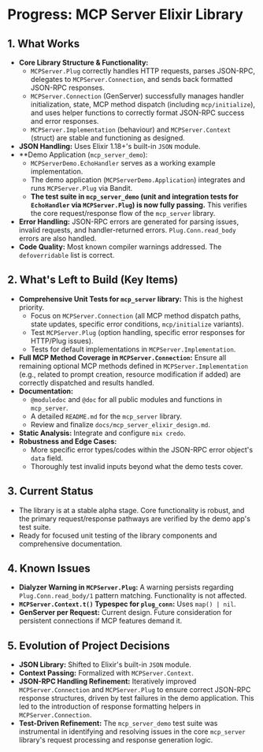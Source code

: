 # Progress: MCP Server Elixir Library

## 1. What Works

*   **Core Library Structure & Functionality:**
    *   `MCPServer.Plug` correctly handles HTTP requests, parses JSON-RPC, delegates to `MCPServer.Connection`, and sends back formatted JSON-RPC responses.
    *   `MCPServer.Connection` (GenServer) successfully manages handler initialization, state, MCP method dispatch (including `mcp/initialize`), and uses helper functions to correctly format JSON-RPC success and error responses.
    *   `MCPServer.Implementation` (behaviour) and `MCPServer.Context` (struct) are stable and functioning as designed.
*   **JSON Handling:** Uses Elixir 1.18+'s built-in `JSON` module.
*   **Demo Application (`mcp_server_demo`):
    *   `MCPServerDemo.EchoHandler` serves as a working example implementation.
    *   The demo application (`MCPServerDemo.Application`) integrates and runs `MCPServer.Plug` via Bandit.
    *   **The test suite in `mcp_server_demo` (unit and integration tests for `EchoHandler` via `MCPServer.Plug`) is now fully passing.** This verifies the core request/response flow of the `mcp_server` library.
*   **Error Handling:** JSON-RPC errors are generated for parsing issues, invalid requests, and handler-returned errors. `Plug.Conn.read_body` errors are also handled.
*   **Code Quality:** Most known compiler warnings addressed. The `defoverridable` list is correct.

## 2. What's Left to Build (Key Items)

*   **Comprehensive Unit Tests for `mcp_server` library:** This is the highest priority.
    *   Focus on `MCPServer.Connection` (all MCP method dispatch paths, state updates, specific error conditions, `mcp/initialize` variants).
    *   Test `MCPServer.Plug` (option handling, specific error responses for HTTP/Plug issues).
    *   Tests for default implementations in `MCPServer.Implementation`.
*   **Full MCP Method Coverage in `MCPServer.Connection`:** Ensure all remaining optional MCP methods defined in `MCPServer.Implementation` (e.g., related to prompt creation, resource modification if added) are correctly dispatched and results handled.
*   **Documentation:**
    *   `@moduledoc` and `@doc` for all public modules and functions in `mcp_server`.
    *   A detailed `README.md` for the `mcp_server` library.
    *   Review and finalize `docs/mcp_server_elixir_design.md`.
*   **Static Analysis:** Integrate and configure `mix credo`.
*   **Robustness and Edge Cases:**
    *   More specific error types/codes within the JSON-RPC error object's `data` field.
    *   Thoroughly test invalid inputs beyond what the demo tests cover.

## 3. Current Status

*   The library is at a stable alpha stage. Core functionality is robust, and the primary request/response pathways are verified by the demo app's test suite.
*   Ready for focused unit testing of the library components and comprehensive documentation.

## 4. Known Issues

*   **Dialyzer Warning in `MCPServer.Plug`:** A warning persists regarding `Plug.Conn.read_body/1` pattern matching. Functionality is not affected.
*   **`MCPServer.Context.t()` Typespec for `plug_conn`:** Uses `map() | nil`.
*   **GenServer per Request:** Current design. Future consideration for persistent connections if MCP features demand it.

## 5. Evolution of Project Decisions

*   **JSON Library:** Shifted to Elixir's built-in `JSON` module.
*   **Context Passing:** Formalized with `MCPServer.Context`.
*   **JSON-RPC Handling Refinement:** Iteratively improved `MCPServer.Connection` and `MCPServer.Plug` to ensure correct JSON-RPC response structures, driven by test failures in the demo application. This led to the introduction of response formatting helpers in `MCPServer.Connection`.
*   **Test-Driven Refinement:** The `mcp_server_demo` test suite was instrumental in identifying and resolving issues in the core `mcp_server` library's request processing and response generation logic. 